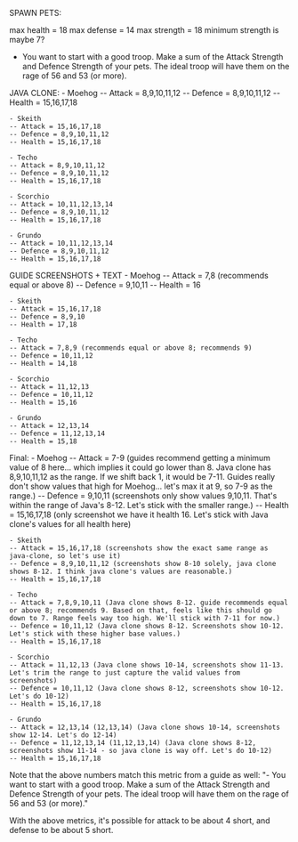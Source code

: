 SPAWN PETS:

max health = 18
max defense = 14
max strength = 18
minimum strength is maybe 7?
- You want to start with a good troop. Make a sum of the Attack Strength and Defence Strength of your pets. The ideal troop will have them on the rage of 56 and 53 (or more).

JAVA CLONE:
    - Moehog
    -- Attack = 8,9,10,11,12
    -- Defence = 8,9,10,11,12
    -- Health = 15,16,17,18

    - Skeith
    -- Attack = 15,16,17,18
    -- Defence = 8,9,10,11,12
    -- Health = 15,16,17,18

    - Techo
    -- Attack = 8,9,10,11,12
    -- Defence = 8,9,10,11,12
    -- Health = 15,16,17,18

    - Scorchio
    -- Attack = 10,11,12,13,14
    -- Defence = 8,9,10,11,12
    -- Health = 15,16,17,18

    - Grundo
    -- Attack = 10,11,12,13,14
    -- Defence = 8,9,10,11,12
    -- Health = 15,16,17,18

GUIDE SCREENSHOTS + TEXT
    - Moehog
    -- Attack = 7,8 (recommends equal or above 8)
    -- Defence = 9,10,11
    -- Health = 16

    - Skeith
    -- Attack = 15,16,17,18
    -- Defence = 8,9,10
    -- Health = 17,18

    - Techo
    -- Attack = 7,8,9 (recommends equal or above 8; recommends 9)
    -- Defence = 10,11,12
    -- Health = 14,18

    - Scorchio
    -- Attack = 11,12,13
    -- Defence = 10,11,12
    -- Health = 15,16

    - Grundo
    -- Attack = 12,13,14
    -- Defence = 11,12,13,14
    -- Health = 15,18




Final:
    - Moehog
    -- Attack = 7-9 (guides recommend getting a minimum value of 8 here... which implies it could go lower than 8. Java clone has 8,9,10,11,12 as the range. If we shift back 1, it would be 7-11. Guides really don't show values that high for Moehog... let's max it at 9, so 7-9 as the range.)
    -- Defence = 9,10,11 (screenshots only show values 9,10,11. That's within the range of Java's 8-12. Let's stick with the smaller range.)
    -- Health = 15,16,17,18 (only screenshot we have it health 16. Let's stick with Java clone's values for all health here)

    - Skeith
    -- Attack = 15,16,17,18 (screenshots show the exact same range as java-clone, so let's use it)
    -- Defence = 8,9,10,11,12 (screenshots show 8-10 solely, java clone shows 8-12. I think java clone's values are reasonable.)
    -- Health = 15,16,17,18

    - Techo
    -- Attack = 7,8,9,10,11 (Java clone shows 8-12. guide recommends equal or above 8; recommends 9. Based on that, feels like this should go down to 7. Range feels way too high. We'll stick with 7-11 for now.)
    -- Defence = 10,11,12 (Java clone shows 8-12. Screenshots show 10-12. Let's stick with these higher base values.)
    -- Health = 15,16,17,18

    - Scorchio
    -- Attack = 11,12,13 (Java clone shows 10-14, screenshots show 11-13. Let's trim the range to just capture the valid values from screenshots)
    -- Defence = 10,11,12 (Java clone shows 8-12, screenshots show 10-12. Let's do 10-12)
    -- Health = 15,16,17,18

    - Grundo
    -- Attack = 12,13,14 (12,13,14) (Java clone shows 10-14, screenshots show 12-14. Let's do 12-14)
    -- Defence = 11,12,13,14 (11,12,13,14) (Java clone shows 8-12, screenshots show 11-14 - so java clone is way off. Let's do 10-12)
    -- Health = 15,16,17,18

Note that the above numbers match this metric from a guide as well:
"- You want to start with a good troop. Make a sum of the Attack Strength and Defence Strength of your pets. The ideal troop will have them on the rage of 56 and 53 (or more)."

With the above metrics, it's possible for attack to be about 4 short, and defense to be about 5 short.